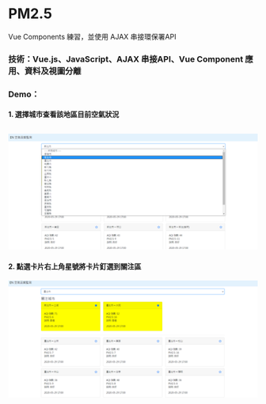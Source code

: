 # PM2.5
Vue Components 練習，並使用 AJAX 串接環保署API
### 技術：Vue.js、JavaScript、AJAX 串接API、Vue Component 應用、資料及視圖分離
### Demo：
#### 1. 選擇城市查看該地區目前空氣狀況
![readme01](https://github.com/IanSu0630/PM2.5/blob/master/readme_img/readme01.png)
---
#### 2. 點選卡片右上角星號將卡片釘選到關注區
![readme02](https://github.com/IanSu0630/PM2.5/blob/master/readme_img/readme02.PNG)
